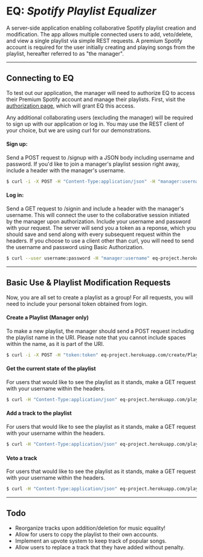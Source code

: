# __EQ:__ _Spotify Playlist Equalizer_
A server-side application enabling collaborative Spotify playlist creation and modification.  The app allows multiple connected users to add, veto/delete, and view a single playlist via simple REST requests.  A premium Spotify account is required for the user initially creating and playing songs from the playlist, hereafter referred to as "the manager".

---

## Connecting to EQ
To test out our application, the manager will need to authorize EQ to access their Premium Spotify account and manage their playlists. First, visit the [authorization page](http://http://eq-project.herokuapp.com/), which will grant EQ this access.

Any additional collaborating users (excluding the manager) will be required to sign up with our application or log in.  You may use the REST client of your choice, but we are using curl for our demonstrations.

#### Sign up:
Send a POST request to /signup with a JSON body including username and password. If you'd like to join a manager's playlist session right away, include a header with the manager's username.
```sh
$ curl -i -X POST -H "Content-Type:application/json" -H "manager:username" eq-project.herokuapp.com/signup -d '{"username":"test", "password":"test"}'
```
#### Log in:
Send a GET request to /signin and include a header with the manager's username. This will connect the user to the collaborative session initiated by the manager upon authorization. Include your username and password with your request. The server will send you a token as a reponse, which you should save and send along with every subsequent request within the headers. If you choose to use a client other than curl, you will need to send the username and password using Basic Authorization.
```sh
$ curl --user username:password -H "manager:username" eq-project.herokuapp.com/signin
```

---

## Basic Use & Playlist Modification Requests
Now, you are all set to create a playlist as a group! For all requests, you will need to include your personal token obtained from login.

#### Create a Playlist (Manager only)
To make a new playlist, the manager should send a POST request including the playlist name in the URI. Please note that you cannot include spaces within the name, as it is part of the URI.
```sh
$ curl -i -X POST -H "token:token" eq-project.herokuapp.com/create/PlaylistName
```

#### Get the current state of the playlist
For users that would like to see the playlist as it stands, make a GET request with your username within the headers.
```sh
$ curl -H "Content-Type:application/json" eq-project.herokuapp.com/playlist
```
#### Add a track to the playlist
For users that would like to see the playlist as it stands, make a GET request with your username within the headers.
```sh
$ curl -H "Content-Type:application/json" eq-project.herokuapp.com/playlist
```
#### Veto a track
For users that would like to see the playlist as it stands, make a GET request with your username within the headers.
```sh
$ curl -H "Content-Type:application/json" eq-project.herokuapp.com/playlist
```
---
## Todo
* Reorganize tracks upon addition/deletion for music equality!
* Allow for users to copy the playlist to their own accounts.
* Implement an upvote system to keep track of popular songs.
* Allow users to replace a track that they have added without penalty.
